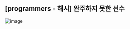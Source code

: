 ## [programmers - 해시] 완주하지 못한 선수

![image](https://user-images.githubusercontent.com/22045163/115870709-95bba480-a47a-11eb-82e3-1a5b1e9ca39b.png)
